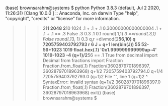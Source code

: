 (base) brownsarahm@systems $ python
Python 3.8.3 (default, Jul  2 2020, 11:26:31) 
[Clang 10.0.0 ] :: Anaconda, Inc. on darwin
Type "help", "copyright", "credits" or "license" for more information.
>>> 2**11
2048
>>> 2**10
1024
>>> .1 + .1 + .1
0.30000000000000004
>>> .1 + .1 + .1 == .3
False
>>> .3
0.3
>>> .1
0.1
>>> round(.1,1) *3 ==round(.3,1)
False
>>> round(.1*3, 1) 
0.3
>>> q,r =divmod(2**56,10)
>>> q
7205759403792793
>>> r
6
>>> J = q+1
>>> len(bin(J))
55
>>> 52-56+1023
1019
>>> float.hex(.1)
'0x1.999999999999ap-4'
>>> 1019-1023
-4
>>> (q+1)/2**56 == .1
True
>>> from decimal import Decimal
>>> from fractions import Fraction
>>> Fraction.from_float(.1)
Fraction(3602879701896397, 36028797018963968)
>>> q+1/2
7205759403792794.0
>>> q+1/4
7205759403792793.0
>>> (q+1)2
  File "<stdin>", line 1
    (q+1)2
         ^
SyntaxError: invalid syntax
>>> (q+1)/2
3602879701896397.0
>>> Fraction.from_float(.1)
Fraction(3602879701896397, 36028797018963968)
>>> exit()
(base) brownsarahm@systems $ 

